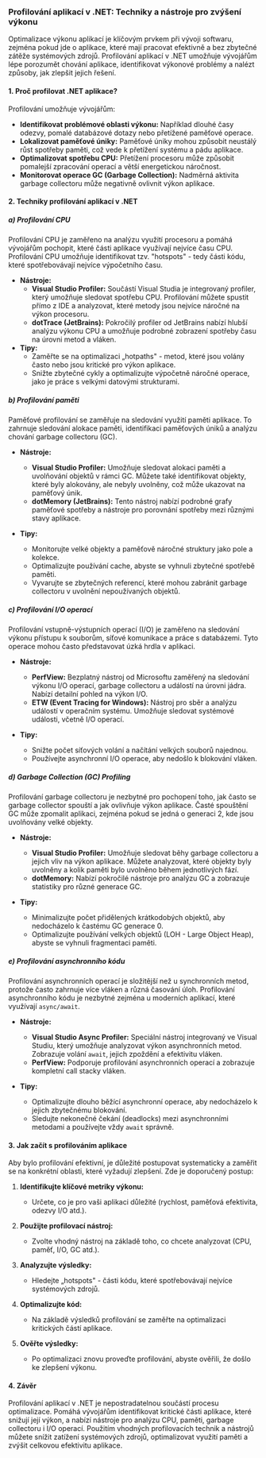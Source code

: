 ### Profilování aplikací v .NET: Techniky a nástroje pro zvýšení výkonu

Optimalizace výkonu aplikací je klíčovým prvkem při vývoji softwaru, zejména pokud jde o aplikace, které mají pracovat efektivně a bez zbytečné zátěže systémových zdrojů. 
Profilování aplikací v .NET umožňuje vývojářům lépe porozumět chování aplikace, identifikovat výkonové problémy a nalézt způsoby, jak zlepšit jejich řešení. 

#### 1\. **Proč profilovat .NET aplikace?**

Profilování umožňuje vývojářům:

-   **Identifikovat problémové oblasti výkonu:** Například dlouhé časy odezvy, pomalé databázové dotazy nebo přetížené paměťové operace.
-   **Lokalizovat paměťové úniky:** Paměťové úniky mohou způsobit neustálý růst spotřeby paměti, což vede k přetížení systému a pádu aplikace.
-   **Optimalizovat spotřebu CPU:** Přetížení procesoru může způsobit pomalejší zpracování operací a větší energetickou náročnost.
-   **Monitorovat operace GC (Garbage Collection):** Nadměrná aktivita garbage collectoru může negativně ovlivnit výkon aplikace.

#### 2\. **Techniky profilování aplikací v .NET**

##### a) **Profilování CPU**

Profilování CPU je zaměřeno na analýzu využití procesoru a pomáhá vývojářům pochopit, které části aplikace využívají nejvíce času CPU. Profilování CPU umožňuje identifikovat tzv. "hotspots" - tedy části kódu, které spotřebovávají nejvíce výpočetního času.

-   **Nástroje:**
    -   **Visual Studio Profiler:** Součástí Visual Studia je integrovaný profiler, který umožňuje sledovat spotřebu CPU. Profilování můžete spustit přímo z IDE a analyzovat, které metody jsou nejvíce náročné na výkon procesoru.
    -   **dotTrace (JetBrains):** Pokročilý profiler od JetBrains nabízí hlubší analýzu výkonu CPU a umožňuje podrobné zobrazení spotřeby času na úrovni metod a vláken.
-   **Tipy:**
    -   Zaměřte se na optimalizaci „hotpaths" - metod, které jsou volány často nebo jsou kritické pro výkon aplikace.
    -   Snižte zbytečné cykly a optimalizujte výpočetně náročné operace, jako je práce s velkými datovými strukturami.

##### b) **Profilování paměti**

Paměťové profilování se zaměřuje na sledování využití paměti aplikace. To zahrnuje sledování alokace paměti, identifikaci paměťových úniků a analýzu chování garbage collectoru (GC).

-   **Nástroje:**

    -   **Visual Studio Profiler:** Umožňuje sledovat alokaci paměti a uvolňování objektů v rámci GC. Můžete také identifikovat objekty, které byly alokovány, ale nebyly uvolněny, což může ukazovat na paměťový únik.
    -   **dotMemory (JetBrains):** Tento nástroj nabízí podrobné grafy paměťové spotřeby a nástroje pro porovnání spotřeby mezi různými stavy aplikace.
-   **Tipy:**

    -   Monitorujte velké objekty a paměťově náročné struktury jako pole a kolekce.
    -   Optimalizujte používání cache, abyste se vyhnuli zbytečné spotřebě paměti.
    -   Vyvarujte se zbytečných referencí, které mohou zabránit garbage collectoru v uvolnění nepoužívaných objektů.

##### c) **Profilování I/O operací**

Profilování vstupně-výstupních operací (I/O) je zaměřeno na sledování výkonu přístupu k souborům, síťové komunikace a práce s databázemi. Tyto operace mohou často představovat úzká hrdla v aplikaci.

-   **Nástroje:**

    -   **PerfView:** Bezplatný nástroj od Microsoftu zaměřený na sledování výkonu I/O operací, garbage collectoru a událostí na úrovni jádra. Nabízí detailní pohled na výkon I/O.
    -   **ETW (Event Tracing for Windows):** Nástroj pro sběr a analýzu událostí v operačním systému. Umožňuje sledovat systémové události, včetně I/O operací.
-   **Tipy:**

    -   Snižte počet síťových volání a načítání velkých souborů najednou.
    -   Používejte asynchronní I/O operace, aby nedošlo k blokování vláken.

##### d) **Garbage Collection (GC) Profiling**

Profilování garbage collectoru je nezbytné pro pochopení toho, jak často se garbage collector spouští a jak ovlivňuje výkon aplikace. Časté spouštění GC může zpomalit aplikaci, zejména pokud se jedná o generaci 2, kde jsou uvolňovány velké objekty.

-   **Nástroje:**

    -   **Visual Studio Profiler:** Umožňuje sledovat běhy garbage collectoru a jejich vliv na výkon aplikace. Můžete analyzovat, které objekty byly uvolněny a kolik paměti bylo uvolněno během jednotlivých fází.
    -   **dotMemory:** Nabízí pokročilé nástroje pro analýzu GC a zobrazuje statistiky pro různé generace GC.
-   **Tipy:**

    -   Minimalizujte počet přidělených krátkodobých objektů, aby nedocházelo k častému GC generace 0.
    -   Optimalizujte používání velkých objektů (LOH - Large Object Heap), abyste se vyhnuli fragmentaci paměti.

##### e) **Profilování asynchronního kódu**

Profilování asynchronních operací je složitější než u synchronních metod, protože často zahrnuje více vláken a různá časování úloh. Profilování asynchronního kódu je nezbytné zejména u moderních aplikací, které využívají `async/await`.

-   **Nástroje:**

    -   **Visual Studio Async Profiler:** Speciální nástroj integrovaný ve Visual Studiu, který umožňuje analyzovat výkon asynchronních metod. Zobrazuje volání `await`, jejich zpoždění a efektivitu vláken.
    -   **PerfView:** Podporuje profilování asynchronních operací a zobrazuje kompletní call stacky vláken.
-   **Tipy:**

    -   Optimalizujte dlouho běžící asynchronní operace, aby nedocházelo k jejich zbytečnému blokování.
    -   Sledujte nekonečné čekání (deadlocks) mezi asynchronními metodami a používejte vždy `await` správně.

#### 3\. **Jak začít s profilováním aplikace**

Aby bylo profilování efektivní, je důležité postupovat systematicky a zaměřit se na konkrétní oblasti, které vyžadují zlepšení. Zde je doporučený postup:

1.  **Identifikujte klíčové metriky výkonu:**

    -   Určete, co je pro vaši aplikaci důležité (rychlost, paměťová efektivita, odezvy I/O atd.).
2.  **Použijte profilovací nástroj:**

    -   Zvolte vhodný nástroj na základě toho, co chcete analyzovat (CPU, paměť, I/O, GC atd.).
3.  **Analyzujte výsledky:**

    -   Hledejte „hotspots" - části kódu, které spotřebovávají nejvíce systémových zdrojů.
4.  **Optimalizujte kód:**

    -   Na základě výsledků profilování se zaměřte na optimalizaci kritických částí aplikace.
5.  **Ověřte výsledky:**

    -   Po optimalizaci znovu proveďte profilování, abyste ověřili, že došlo ke zlepšení výkonu.

#### 4\. **Závěr**

Profilování aplikací v .NET je nepostradatelnou součástí procesu optimalizace. Pomáhá vývojářům identifikovat kritické části aplikace, které snižují její výkon, a nabízí nástroje pro analýzu CPU, paměti, garbage collectoru i I/O operací. Použitím vhodných profilovacích technik a nástrojů můžete snížit zatížení systémových zdrojů, optimalizovat využití paměti a zvýšit celkovou efektivitu aplikace.
